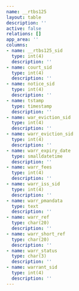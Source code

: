 ```yaml
---
name: __rtbs125
layout: table
description: ''
active: false
relations: []
app_area: ''
columns:
- name: __rtbs125_sid
  type: int(4)
  description: ''
- name: court_sid
  type: int(4)
  description: ''
- name: notice_sid
  type: int(4)
  description: ''
- name: tstamp
  type: timestamp
  description: ''
- name: war_eviction_sid
  type: int(4)
  description: ''
- name: warr_eviction_sid
  type: int(4)
  description: ''
- name: warr_expiry_date
  type: smalldatetime
  description: ''
- name: warr_fees
  type: int(4)
  description: ''
- name: warr_iss_sid
  type: int(4)
  description: ''
- name: warr_pmandata
  type: text
  description: ''
- name: warr_ref
  type: char(20)
  description: ''
- name: warr_short_ref
  type: char(20)
  description: ''
- name: warr_status
  type: char(3)
  description: ''
- name: warrant_sid
  type: int(4)
  description: ''
---
```


